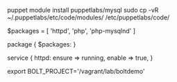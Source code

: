 puppet module install puppetlabs/mysql
sudo cp -vR ~/.puppetlabs/etc/code/modules/ /etc/puppetlabs/code/

$packages = [ 'httpd', 'php', 'php-mysqlnd' ]

package { $packages: }

service { httpd:
  ensure => running,
  enable => true,
}


export BOLT_PROJECT='/vagrant/lab/boltdemo'
